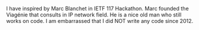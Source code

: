I have inspired by Marc Blanchet in IETF 117 Hackathon. Marc founded the Viagénie that consults in IP network field. He is a nice old man who still works on code. I am embarrassed that I did NOT write any code since 2012.
